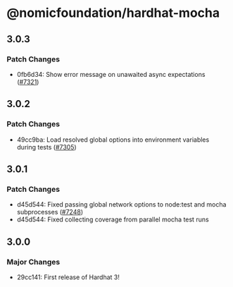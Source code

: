 # @nomicfoundation/hardhat-mocha

## 3.0.3

### Patch Changes

- 0fb6d34: Show error message on unawaited async expectations ([#7321](https://github.com/NomicFoundation/hardhat/issues/7321))

## 3.0.2

### Patch Changes

- 49cc9ba: Load resolved global options into environment variables during tests ([#7305](https://github.com/NomicFoundation/hardhat/pull/7305))

## 3.0.1

### Patch Changes

- d45d544: Fixed passing global network options to node:test and mocha subprocesses ([#7248](https://github.com/NomicFoundation/hardhat/issues/7248))
- d45d544: Fixed collecting coverage from parallel mocha test runs

## 3.0.0

### Major Changes

- 29cc141: First release of Hardhat 3!
